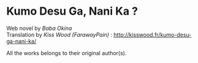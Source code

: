 # Kumo Desu Ga, Nani Ka ?

Web novel by *Baba Okina*  
Translation by *Kiss Wood (FarawayPain)* : http://kisswood.fr/kumo-desu-ga-nani-ka/

All the works belongs to their original author(s).
